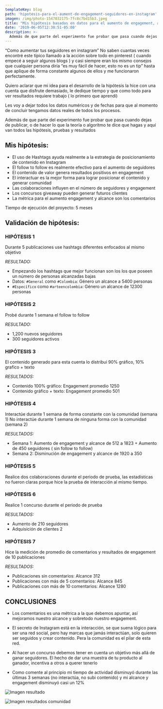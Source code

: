 ```yaml
---
templateKey: blog
path: 'hipotesis-para-el-aument-de-engagement-seguidores-en-instagram'
imagen: /img/photo-1547032175-7fc8c7bd15b3.jpeg
title: "Mis hipótesis basadas en datos para el aumento de engagement, alcance y seguidores en instagram"
date: '2019-06-05T12:30:51-05:00'
description: >-
  Además de que parte del experimento fue probar que pasa cuando dejas de publicar, o de hacer lo que la teoría o algoritmo te dice que hagas y aquí van todos las hipótesis, pruebas y resultados
---
```

“Como aumentar tus seguidores en instagram” No saben cuantas veces encontré este típico llamado a la acción sobre todo en pinterest ( cuando empecé a seguir algunos blogs ) y casi siempre eran los mismo consejos que cualquier persona diría “es muy fácil de hacer, esto no es un tip” hasta que aplique de forma constante algunos de ellos y me funcionaron perfectamente. 

Quiero aclarar que mi idea para el desarrollo de la hipótesis la hice con una cuenta que disfrute demasiado, le dedique tiempo y que como todo para ver resultados requiere trabajo ( lo primero que aprendí) 

Les voy a dejar todos los datos numéricos y de fechas para que al momento de concluir tengamos datos reales de todos los procesos. 

Además de que parte del experimento fue probar que pasa cuando dejas de publicar, o de hacer lo que la teoría o algoritmo te dice que hagas y aquí van todos las hipótesis, pruebas y resultados 

## Mis hipótesis: 

* El uso de Hashtags ayuda realmente a la estrategia de posicionamiento de contenido en Instagram
* El follow to follow es realmente efectivo para el aumento de seguidores
* El contenido de valor genera resultados positivos en engagement 
* El interactuar es la mejor forma para lograr posicionar el contenido y generar comunidad 
* Las colaboraciones influyen en el número de seguidores y engagement
* Los concursos giveaway pueden generar futuros clientes 
* La métrica para el aumento engagement y alcance son los comentarios

Tiempo de ejecución del proyecto: 5 meses

## Validación de hipótesis: 

### HIPÓTESIS 1

Durante 5 publicaciones use hashtags diferentes enfocados al mismo objetivo

*RESULTADO:*
* Empezando los hashtags que mejor funcionan son los los que poseen un número de personas alcanzadas bajas
* Datos: `#General` como `#Colombia`: Género un alcance a 5400 personas
* `#Específico` como `#arteencolombia`: Género un alcance de 12300 personas

### HIPÓTESIS 2

Probé durante 1 semana el follow to follow

*RESULTADO:*

* 1,200 nuevos seguidores 
* 300 seguidores activos 

### HIPÓTESIS 3

El contenido generado para esta cuenta lo distribui 90% gráfico, 10% grafico + texto

*RESULTADOS:*

* Contenido 100% gráfico: Engagement promedio 1250 
* Contenido gráfico + texto: Engagement promedio 501

### HIPÓTESIS 4

Interactúe durante 1 semana de forma constante con la comunidad (semana 1)
No interactúe durante 1 semana de ninguna forma con la comunidad (semana 2)

*RESULTADOS:*

* Semana 1: Aumento de engagement y alcance de 512 a 1823 + Aumento de 450 seguidores ( sin follow to follow)
* Semana 2: Disminución de engagement y alcance de 1920 a 350 

### HIPÓTESIS 5

Realice dos colaboraciones durante el periodo de prueba, las estadísticas no fueron claras porque hice la prueba de interacción al mismo tiempo. 

### HIPÓTESIS 6

Realice 1 concurso durante el periodo de prueba

*RESULTADOS:* 

* Aumento de 210 seguidores
* Adquisición de clientes 2 

### HIPÓTESIS 7

Hice la medición de promedio de comentarios y resultados de engagement de 10 publicaciones 

*RESULTADOS:*

* Publicaciones sin comentarios: Alcance 312
* Publicaciones con más de 5 comentarios: Alcance 845
* Publicaciones con más de 10 comentarios: Alcance 1280

## CONCLUSIONES

* Los comentarios es una métrica a la que debemos apuntar, así mejoramos nuestro alcance y sobretodo nuestro engagement.

* El secreto de Instagram está en la interacción, se que suena lógico para ser una red social, pero hay marcas que jamás interactúan, solo quieren ser seguidos y crear contenido. Pera la comunidad es el pilar de esta red.

* Al hacer un concurso debemos tener en cuenta un objetivo más allá de ganar seguidores. El hecho de dar una muestra de tu producto al ganador, incentiva a otros a querer tenerlo

* Como comente al principio mi tiempo de actividad disminuyó durante las últimas 3 semanas (no interactúa, no subi contenido) y mi alcance y engagement disminuyó casi un 12% 

![Imagen resultado](/img/rate_engagement.png)

![Imagen resultados comunidad](/img/engagement_community.png)